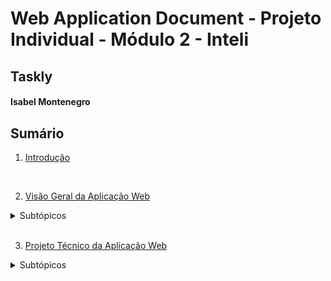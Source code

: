 # Web Application Document - Projeto Individual - Módulo 2 - Inteli

## Taskly

#### Isabel Montenegro

## Sumário

1. [Introdução](#c1)  
<br>

2. [Visão Geral da Aplicação Web](#c2)  

<details>
  <summary>Subtópicos</summary>

  - [2.1. Personas](#c2.1)
  - [2.2. User Stories](#c2.2)

</details>
<br>

3. [Projeto Técnico da Aplicação Web](#c3)  

<details>
  <summary>Subtópicos</summary>

- [3.1. Modelagem do banco de dados](#c3.1)
  - [3.1.1. BD e Models](#c3.1.1)
- [3.2. Arquitetura](#c3.2)
- [3.3. Wireframes](#c3.3)
- [3.4. Guia de estilos](#c3.4)
- [3.5. Protótipo de alta fidelidade](#c3.5)
- [3.6. Wireframes](#c3.6)
- [3.7. Interface e Navegação](#c3.7)

<br>

4. [Desenvolvimento da Aplicação Web](#c4)  

<details>
  <summary>Subtópicos</summary>

- [4.1. Demonstração do Sistema Web](#c4.1)
- [4.2. Conclusões e Trabalhos Futuros](#c4.2)
  
<br>

5. [Referências](#c5)  


## <a name="c1"></a>1. Introdução 

O **Taskly** é um sistema desenvolvido para auxiliar na organização pessoal e profissional, permitindo que os usuários criem, editem, excluam e acompanhem tarefas com diferentes níveis de prioridade. O sistema é projetado para ser leve, intuitivo e expansível, com foco na produtividade e organização eficiente. Ele oferece funcionalidades básicas como cadastro de usuários, gerenciamento de tarefas, controle de status e prioridades. Futuras melhorias podem incluir notificações e integração com outras ferramentas de produtividade.

---

## <a name="c2"></a>2. Visão Geral da Aplicação Web

### 2.1. Personas 

*Posicione aqui sua(s) Persona(s) em forma de texto markdown com imagens, ou como imagem de template preenchido. Atualize esta seção ao longo do módulo se necessário.*

### 2.2. User Stories 

*Posicione aqui a lista de User Stories levantadas para o projeto. Siga o template de User Stories e utilize a referência USXX para numeração (US01, US02, US03, ...). Indique todas as User Stories mapeadas, mesmo aquelas que não forem implementadas ao longo do projeto. Não se esqueça de explicar o INVEST de 1 User Storie prioritária.*

---

## <a name="c3"></a>3. Projeto da Aplicação Web

### 3.1. Modelagem do banco de dados  

O banco de dados foi projetado para armazenar as informações de **usuários**, **tarefas** e **categorias**, com relacionamentos bem definidos para garantir a integridade dos dados. O modelo inclui três tabelas principais:

* **Users**: Armazena informações dos usuários, como nome, email e senha.
* **Tasks**: Registra as tarefas criadas, com detalhes como título, descrição e data de entrega.
* **Categories**: Define as categorias que podem ser associadas às tarefas, facilitando a organização.

O modelo relacional é ilustrado no diagrama abaixo:

<div align="center">
<sub>Figura 01 - Modelo físico</sub>
<img src="./assets/modelo-banco.png" width="100%">
<sup>Fonte: Material produzido pelos autores (2025)</sup>
</div>
<br>

Além do diagrama, o modelo físico do banco de dados é definido no arquivo `init.sql`, que contém as instruções para criação e estruturação das tabelas:

CREATE TABLE Categories (
id INT AUTO\_INCREMENT PRIMARY KEY,
name VARCHAR(100) NOT NULL,
description TEXT,
created\_at TIMESTAMP DEFAULT CURRENT\_TIMESTAMP
);

```sql
-- Cria o banco de dados, se não existir
CREATE DATABASE IF NOT EXISTS gerenciador_tarefas;

-- Usa o banco de dados criado
USE gerenciador_tarefas;

-- Cria a tabela de usuários
CREATE TABLE Users (
    id INT AUTO_INCREMENT PRIMARY KEY,
    name VARCHAR(100) NOT NULL,
    email VARCHAR(100) NOT NULL UNIQUE,
    password VARCHAR(255) NOT NULL,
    created_at TIMESTAMP DEFAULT CURRENT_TIMESTAMP
);

-- Cria a tabela de tarefas
CREATE TABLE Tasks (
    id INT AUTO_INCREMENT PRIMARY KEY,
    user_id INT NOT NULL,
    category_id INT,
    title VARCHAR(255) NOT NULL,
    description TEXT,
    status ENUM('pendente', 'concluída', 'em progresso') DEFAULT 'pendente',
    due_date DATE,
    created_at TIMESTAMP DEFAULT CURRENT_TIMESTAMP,
    FOREIGN KEY (user_id) REFERENCES Users(id),
    FOREIGN KEY (category_id) REFERENCES Categories(id)
);
```



### 3.1.1 BD e Models (Semana 5)
*Descreva aqui os Models implementados no sistema web*

### 3.2. Arquitetura (Semana 5)

*Posicione aqui o diagrama de arquitetura da sua solução de aplicação web. Atualize sempre que necessário.*

**Instruções para criação do diagrama de arquitetura**  
- **Model**: A camada que lida com a lógica de negócios e interage com o banco de dados.
- **View**: A camada responsável pela interface de usuário.
- **Controller**: A camada que recebe as requisições, processa as ações e atualiza o modelo e a visualização.
  
*Adicione as setas e explicações sobre como os dados fluem entre o Model, Controller e View.*

### 3.3. Wireframes (Semana 03 - opcional)

*Posicione aqui as imagens do wireframe construído para sua solução e, opcionalmente, o link para acesso (mantenha o link sempre público para visualização).*

### 3.4. Guia de estilos (Semana 05 - opcional)

*Descreva aqui orientações gerais para o leitor sobre como utilizar os componentes do guia de estilos de sua solução.*


### 3.5. Protótipo de alta fidelidade (Semana 05 - opcional)

*Posicione aqui algumas imagens demonstrativas de seu protótipo de alta fidelidade e o link para acesso ao protótipo completo (mantenha o link sempre público para visualização).*

### 3.6. WebAPI e endpoints (Semana 05)

 

### 3.7 Interface e Navegação (Semana 07)

*Descreva e ilustre aqui o desenvolvimento do frontend do sistema web, explicando brevemente o que foi entregue em termos de código e sistema. Utilize prints de tela para ilustrar.*

---

## <a name="c4"></a>4. Desenvolvimento da Aplicação Web (Semana 8)

### 4.1 Demonstração do Sistema Web (Semana 8)

*VIDEO: Insira o link do vídeo demonstrativo nesta seção*
*Descreva e ilustre aqui o desenvolvimento do sistema web completo, explicando brevemente o que foi entregue em termos de código e sistema. Utilize prints de tela para ilustrar.*

### 4.2 Conclusões e Trabalhos Futuros (Semana 8)

*Indique pontos fortes e pontos a melhorar de maneira geral.*
*Relacione também quaisquer outras ideias que você tenha para melhorias futuras.*



## <a name="c5"></a>5. Referências

_Incluir as principais referências de seu projeto, para que o leitor possa consultar caso ele se interessar em aprofundar._<br>

---
---